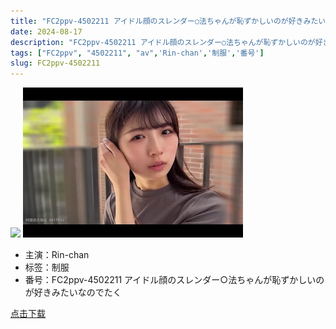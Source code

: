 ```yaml
---
title: "FC2ppv-4502211 アイドル顔のスレンダー○法ちゃんが恥ずかしいのが好きみたいなのでたく"
date: 2024-08-17
description: "FC2ppv-4502211 アイドル顔のスレンダー○法ちゃんが恥ずかしいのが好きみたいなのでたく"
tags: ["FC2ppv", "4502211", "av",'Rin-chan','制服','番号']
slug: FC2ppv-4502211
---
```

![](/fsaf2fsafa.png)
![](thumb-videoframe_4856.png)
- 主演：Rin-chan
- 标签：制服 
- 番号：FC2ppv-4502211 アイドル顔のスレンダー○法ちゃんが恥ずかしいのが好きみたいなのでたく

[点击下载](http://ct.osvp.cn/f/18418398-1344588716-54ebdd)